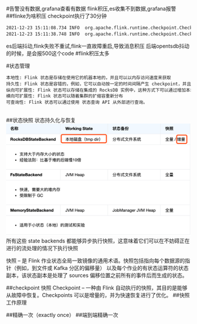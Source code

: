 #告警没有数据,grafana查看有数据
flink积压,es收集不到数据,grafana报警
##flinke为啥积压
checkpoint执行了30分钟
```asp
2021-12-23 15:11:08.734 INFO  org.apache.flink.runtime.checkpoint.CheckpointCoordinator    - Completed checkpoint 51364 for job 804dfe28b17fad5d38c48f9b3761f6ed (56504274 bytes in 316593 ms).
2021-12-23 15:11:38.748 INFO  org.apache.flink.runtime.checkpoint.CheckpointCoordinator    - Triggering checkpoint 51365 @ 1640243498733 for job 804dfe28b17fad5d38c48f9b3761f6ed.
```
es后端抖动,flink失败不重试,flink一直故障重启,导致消息积压
后端opentsdb抖动的时候，是会报500这个code
[](https://www.infoq.cn/article/hriwi6jdrsxombp4vgde)
#flink积压太多

#状态管理
```asp
本地性: Flink 状态是存储在使用它的机器本地的，并且可以以内存访问速度来获取
持久性: Flink 状态是容错的，例如，它可以自动按一定的时间间隔产生 checkpoint，并且在任务失败后进行恢复
纵向可扩展性: Flink 状态可以存储在集成的 RocksDB 实例中，这种方式下可以通过增加本地磁盘来扩展空间
横向可扩展性: Flink 状态可以随着集群的扩缩容重新分布
可查询性: Flink 状态可以通过使用 状态查询 API 从外部进行查询。
```
##
##状态快照
状态持久化与恢复
![](.z_05_flink_01_核心功能_有状态计算_精确一次语义_checkpoint_images/8523876f.png)
所有这些 state backends 都能够异步执行快照，这意味着它们可以在不妨碍正在进行的流处理的情况下执行快照

快照 – 是 Flink 作业状态全局一致镜像的通用术语。快照包括指向每个数据源的指针（例如，到文件或 Kafka 分区的偏移量）
以及每个作业的有状态运算符的状态副本，该状态副本是处理了 sources 偏移位置之前所有的事件后而生成的状态。

##checkpoint 快照
Checkpoint – 一种由 Flink 自动执行的快照，其目的是能够从故障中恢复。Checkpoints 可以是增量的，并为快速恢复进行了优化。
##快照工作原理

##精确一次（exactly once）
##端到端精确一次
